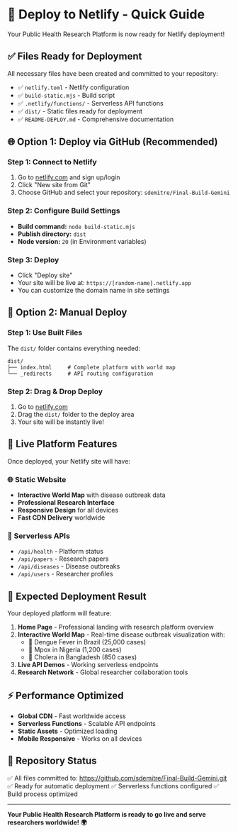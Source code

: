 # 🚀 Deploy to Netlify - Quick Guide

Your Public Health Research Platform is now ready for Netlify deployment!

## ✅ Files Ready for Deployment

All necessary files have been created and committed to your repository:

- ✅ `netlify.toml` - Netlify configuration
- ✅ `build-static.mjs` - Build script
- ✅ `.netlify/functions/` - Serverless API functions
- ✅ `dist/` - Static files ready for deployment
- ✅ `README-DEPLOY.md` - Comprehensive documentation

## 🌐 Option 1: Deploy via GitHub (Recommended)

### Step 1: Connect to Netlify
1. Go to [netlify.com](https://netlify.com) and sign up/login
2. Click "New site from Git"
3. Choose GitHub and select your repository: `sdemitre/Final-Build-Gemini`

### Step 2: Configure Build Settings
- **Build command:** `node build-static.mjs`
- **Publish directory:** `dist`
- **Node version:** `20` (in Environment variables)

### Step 3: Deploy
- Click "Deploy site"
- Your site will be live at: `https://[random-name].netlify.app`
- You can customize the domain name in site settings

## 📁 Option 2: Manual Deploy

### Step 1: Use Built Files
The `dist/` folder contains everything needed:
```
dist/
├── index.html     # Complete platform with world map
└── _redirects     # API routing configuration
```

### Step 2: Drag & Drop Deploy
1. Go to [netlify.com](https://netlify.com)
2. Drag the `dist/` folder to the deploy area
3. Your site will be instantly live!

## 🔧 Live Platform Features

Once deployed, your Netlify site will have:

### 🌐 Static Website
- **Interactive World Map** with disease outbreak data
- **Professional Research Interface** 
- **Responsive Design** for all devices
- **Fast CDN Delivery** worldwide

### 📡 Serverless APIs
- `/api/health` - Platform status
- `/api/papers` - Research papers
- `/api/diseases` - Disease outbreaks  
- `/api/users` - Researcher profiles

## 🎯 Expected Deployment Result

Your deployed platform will feature:

1. **Home Page** - Professional landing with research platform overview
2. **Interactive World Map** - Real-time disease outbreak visualization with:
   - 📍 Dengue Fever in Brazil (25,000 cases)
   - 📍 Mpox in Nigeria (1,200 cases)  
   - 📍 Cholera in Bangladesh (850 cases)
3. **Live API Demos** - Working serverless endpoints
4. **Research Network** - Global researcher collaboration tools

## ⚡ Performance Optimized

- **Global CDN** - Fast worldwide access
- **Serverless Functions** - Scalable API endpoints
- **Static Assets** - Optimized loading
- **Mobile Responsive** - Works on all devices

## 🔗 Repository Status

✅ All files committed to: https://github.com/sdemitre/Final-Build-Gemini.git
✅ Ready for automatic deployment
✅ Serverless functions configured
✅ Build process optimized

---

**Your Public Health Research Platform is ready to go live and serve researchers worldwide! 🌍**